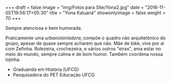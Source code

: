 +++
draft = false
image = "img/Fotos para Site/Yona2.jpg"
date = "2016-11-05T19:56:17+05:30"
title = "Yona Kaluaná"
showonlyimage = false
weight = 70
+++

Sempre atenciosa e bem humorada.
<!--more-->

Praticamente uma *urbanistoriadora*, compõe o quadro não arquitetônico do grupo, apesar de quase sempre acharem que não. Mãe de bike, vive por aí com Zefinha. Rolezeira, crochezeira, e vários outros "eiras", ama estar no meio do mundo, sempre calma e de bom humor. Também coordena nossa lojinha.

* Graduanda em História (UFCG)
* Pesquisadora do PET Educação UFCG
